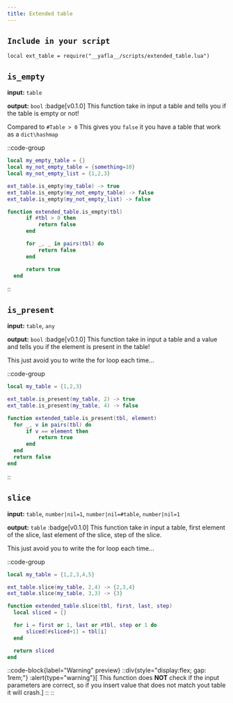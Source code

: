 ```yaml
---
title: Extended table
---
```


## `Include in your script`
```
local ext_table = require("__yafla__/scripts/extended_table.lua")
```

## `is_empty`
**input:** `table`

**output:** `bool`
:badge[v0.1.0] 
This function take in input a table and tells you if the table is empty or not!

Compared to `#Table > 0` This gives you `false` it you have a table that work as a `dict\hashmap`

::code-group
  ```lua [Example]
  local my_empty_table = {}
  local my_not_empty_table = {something=10}
  local my_not_empty_list = {1,2,3}

  ext_table.is_empty(my_table) -> true
  ext_table.is_empty(my_not_empty_table) -> false
  ext_table.is_empty(my_not_empty_list) -> false
  ```
  ```lua [Code]
  function extended_table.is_empty(tbl)
		if #tbl > 0 then
			return false
		end

		for _, _ in pairs(tbl) do
			return false
		end

		return true
	end
  ```
::

## `is_present`
**input:** `table`, `any` 

**output:** `bool`
:badge[v0.1.0] 
This function take in input a table and a value and tells you if the element is present in the table!

This just avoid you to write the for loop each time...

::code-group
  ```lua [Example]
  local my_table = {1,2,3}

  ext_table.is_present(my_table, 2) -> true
  ext_table.is_present(my_table, 4) -> false
  ```
  ```lua [Code]
function extended_table.is_present(tbl, element)
    for _, v in pairs(tbl) do
        if v == element then
            return true
        end
    end
    return false
end
  ```
::

## `slice`
**input:** `table`, `number|nil=1`, `number|nil=#table`, `number|nil=1`

**output:** `table`
:badge[v0.1.0] 
This function take in input a table, first element of the slice, last element of the slice, step of the slice.

This just avoid you to write the for loop each time...

::code-group
  ```lua [Example]
  local my_table = {1,2,3,4,5}

  ext_table.slice(my_table, 2,4) -> {2,3,4}
  ext_table.slice(my_table, 3,3) -> {3}
  ```
  ```lua [Code]
function extended_table.slice(tbl, first, last, step)
    local sliced = {}

    for i = first or 1, last or #tbl, step or 1 do
        sliced[#sliced+1] = tbl[i]
    end

    return sliced
end
  ```
  ::code-block{label="Warning" preview}
    ::div{style="display:flex; gap: 1rem;"}
      :alert{type="warning"}[
        This function does **NOT** check if the input parameters are correct, so if you insert value that does not match yout table it will crash.]
  ::
::


